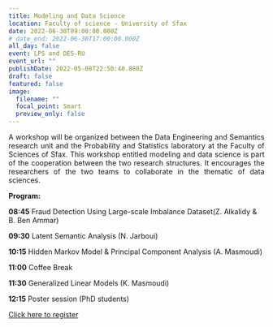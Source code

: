 ```yaml
---
title: Modeling and Data Science
location: Faculty of science - University of Sfax
date: 2022-06-30T09:00:00.000Z
# date_end: 2022-06-30T17:00:00.000Z
all_day: false
event: LPS and DES-RU
event_url: ""
publishDate: 2022-05-08T22:50:40.880Z
draft: false
featured: false
image:
  filename: ""
  focal_point: Smart
  preview_only: false
---
```

<div style="text-align: justify">
A workshop will be organized between the Data Engineering and Semantics research unit and the Probability and Statistics laboratory at the Faculty of Sciences of Sfax. This workshop entitled modeling and data science is part of the cooperation between the two research structures. It encourages the researchers of the two teams to collaborate in the thematic of data sciences.</br>
</div>

**Program:**

**08:45** Fraud Detection Using Large-scale Imbalance Dataset(Z. Alkalidy & B. Ben Ammar)

**09:30** Latent Semantic Analysis (N. Jarboui)

**10:15** Hidden Markov Model & Principal Component Analysis (A. Masmoudi)

**11:00** Coffee Break

**11:30** Generalized Linear Models (K. Masmoudi)

**12:15** Poster session (PhD students) 

[Click here to register](https://docs.google.com/forms/d/e/1FAIpQLSdZIDggPJMIyD6t4uJROZF5A4xvHI2aXhEX5AUXjRCzOwiVHA/viewform?usp=sf_link)
